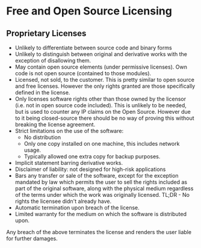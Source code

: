 Free and Open Source Licensing
==============================

Proprietary Licenses
--------------------

* Unlikely to differentiate between source code and binary forms
* Unlikely to distinguish between original and derivative works with the exception of disallowing them.
* May contain open source elements (under permissive licenses). Own code is not open source (contained to those modules).
* Licensed, not sold, to the customer. This is pretty similar to open source and free licenses. However the only rights granted are those specifically defined in the license.
* Only licenses software rights other than those owned by the licensor (i.e. not in open source code included). This is unlikely to be needed, but is used to counter any IP claims on the Open Source. However due to it being closed-source there should be no way of proving this without breaking the license agreement.
* Strict limitations on the use of the software:
    * No distribution
    * Only one copy installed on one machine, this includes network usage.
    * Typically allowed one extra copy for backup purposes.
* Implicit statement barring derivative works.
* Disclaimer of liability: not designed for high-risk applications
* Bars any transfer or sale of the software, except for the exception mandated by law which permits the user to sell the rights included as part of the original software, along with the physical medium regardless of the terms under which the work was originally licensed. TL;DR - No rights the licensee didn't already have.
* Automatic termination upon breach of the license.
* Limited warranty for the medium on which the software is distributed upon.


Any breach of the above terminates the license and renders the user liable for further damages.
